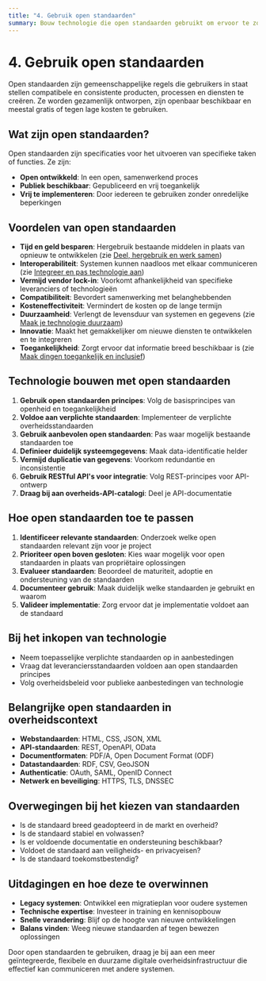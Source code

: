 ```yaml
---
title: "4. Gebruik open standaarden"
summary: Bouw technologie die open standaarden gebruikt om ervoor te zorgen dat je technologie werkt en communiceert met andere technologie.
---
```


# 4. Gebruik open standaarden

Open standaarden zijn gemeenschappelijke regels die gebruikers in staat stellen compatibele en consistente producten, processen en diensten te creëren. Ze worden gezamenlijk ontworpen, zijn openbaar beschikbaar en meestal gratis of tegen lage kosten te gebruiken.

## Wat zijn open standaarden?

Open standaarden zijn specificaties voor het uitvoeren van specifieke taken of functies. Ze zijn:
- **Open ontwikkeld**: In een open, samenwerkend proces
- **Publiek beschikbaar**: Gepubliceerd en vrij toegankelijk
- **Vrij te implementeren**: Door iedereen te gebruiken zonder onredelijke beperkingen

## Voordelen van open standaarden

- **Tijd en geld besparen**: Hergebruik bestaande middelen in plaats van opnieuw te ontwikkelen (zie [Deel, hergebruik en werk samen](../samenwerking/))
- **Interoperabiliteit**: Systemen kunnen naadloos met elkaar communiceren (zie [Integreer en pas technologie aan](../integratie/))
- **Vermijd vendor lock-in**: Voorkomt afhankelijkheid van specifieke leveranciers of technologieën
- **Compatibiliteit**: Bevordert samenwerking met belanghebbenden
- **Kosteneffectiviteit**: Vermindert de kosten op de lange termijn
- **Duurzaamheid**: Verlengt de levensduur van systemen en gegevens (zie [Maak je technologie duurzaam](../duurzaamheid/))
- **Innovatie**: Maakt het gemakkelijker om nieuwe diensten te ontwikkelen en te integreren
- **Toegankelijkheid**: Zorgt ervoor dat informatie breed beschikbaar is (zie [Maak dingen toegankelijk en inclusief](../toegankelijkheid/))

## Technologie bouwen met open standaarden

1. **Gebruik open standaarden principes**: Volg de basisprincipes van openheid en toegankelijkheid
2. **Voldoe aan verplichte standaarden**: Implementeer de verplichte overheidsstandaarden
3. **Gebruik aanbevolen open standaarden**: Pas waar mogelijk bestaande standaarden toe
4. **Definieer duidelijk systeemgegevens**: Maak data-identificatie helder
5. **Vermijd duplicatie van gegevens**: Voorkom redundantie en inconsistentie
6. **Gebruik RESTful API's voor integratie**: Volg REST-principes voor API-ontwerp
7. **Draag bij aan overheids-API-catalogi**: Deel je API-documentatie

## Hoe open standaarden toe te passen

1. **Identificeer relevante standaarden**: Onderzoek welke open standaarden relevant zijn voor je project
2. **Prioriteer open boven gesloten**: Kies waar mogelijk voor open standaarden in plaats van propriëtaire oplossingen
3. **Evalueer standaarden**: Beoordeel de maturiteit, adoptie en ondersteuning van de standaarden
4. **Documenteer gebruik**: Maak duidelijk welke standaarden je gebruikt en waarom
5. **Valideer implementatie**: Zorg ervoor dat je implementatie voldoet aan de standaard

## Bij het inkopen van technologie

- Neem toepasselijke verplichte standaarden op in aanbestedingen
- Vraag dat leveranciersstandaarden voldoen aan open standaarden principes
- Volg overheidsbeleid voor publieke aanbestedingen van technologie

## Belangrijke open standaarden in overheidscontext

- **Webstandaarden**: HTML, CSS, JSON, XML
- **API-standaarden**: REST, OpenAPI, OData
- **Documentformaten**: PDF/A, Open Document Format (ODF)
- **Datastandaarden**: RDF, CSV, GeoJSON
- **Authenticatie**: OAuth, SAML, OpenID Connect
- **Netwerk en beveiliging**: HTTPS, TLS, DNSSEC

## Overwegingen bij het kiezen van standaarden

- Is de standaard breed geadopteerd in de markt en overheid?
- Is de standaard stabiel en volwassen?
- Is er voldoende documentatie en ondersteuning beschikbaar?
- Voldoet de standaard aan veiligheids- en privacyeisen?
- Is de standaard toekomstbestendig?

## Uitdagingen en hoe deze te overwinnen

- **Legacy systemen**: Ontwikkel een migratieplan voor oudere systemen
- **Technische expertise**: Investeer in training en kennisopbouw
- **Snelle verandering**: Blijf op de hoogte van nieuwe ontwikkelingen
- **Balans vinden**: Weeg nieuwe standaarden af tegen bewezen oplossingen

Door open standaarden te gebruiken, draag je bij aan een meer geïntegreerde, flexibele en duurzame digitale overheidsinfrastructuur die effectief kan communiceren met andere systemen.
